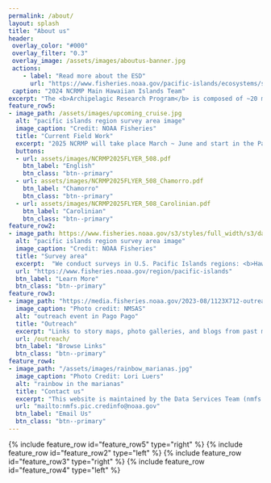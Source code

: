 ```yaml
---
permalink: /about/
layout: splash
title: "About us"
header: 
 overlay_color: "#000"
 overlay_filter: "0.3"
 overlay_image: /assets/images/aboutus-banner.jpg
 actions:
    - label: "Read more about the ESD"
      url: "https://www.fisheries.noaa.gov/pacific-islands/ecosystems/surveying-vast-pacific-ocean"
 caption: "2024 NCRMP Main Hawaiian Islands Team"
excerpt: "The <b>Archipelagic Research Program</b> is composed of ~20 members serving as technicians, coordinators, analysts, lead scientists, project managers, operations, and data managers/app developers.  We collaborate within the Ecosystem Sciences Division (ESD), across divisions, and with programs outside of NOAA."
feature_row5:
- image_path: /assets/images/upcoming_cruise.jpg
  alt: "pacific islands region survey area image"
  image_caption: "Credit: NOAA Fisheries"
  title: "Current Field Work"
  excerpt: "2025 NCRMP will take place March ~ June and start in the Pacific Islands Heritage Marine National Monument at Wake Atoll prior to heading to the Mariana Archipelago. Download research mission flyers below:"
  buttons:
  - url: assets/images/NCRMP2025FLYER_508.pdf
    btn_label: "English"
    btn_class: "btn--primary"
  - url: assets/images/NCRMP2025FLYER_508_Chamorro.pdf
    btn_label: "Chamorro"
    btn_class: "btn--primary"
  - url: assets/images/NCRMP2025FLYER_508_Carolinian.pdf
    btn_label: "Carolinian"
    btn_class: "btn--primary"
feature_row2:
- image_path: https://www.fisheries.noaa.gov/s3/styles/full_width/s3/dam-migration/pifsc.png?itok=SmTJPyV8
  alt: "pacific islands region survey area image"
  image_caption: "Credit: NOAA Fisheries"
  title: "Survey area"
  excerpt:  "We conduct surveys in U.S. Pacific Islands regions: <b>Hawaiian Archipelago, Mariana Archipelago, American Samoa, and Pacific Islands Heritage Marine National Monument</b>. Our longest running program, Pacific NCRMP, was previously called the Pacific Reef Assessment and Monitoring Program (RAMP). Starting in 2000, Pacific RAMP conducted surveys every 2 years to assess reef health. In 2011, <a href = 'https://coralreef.noaa.gov/'>NOAA’s Coral Reef Conservation Program (CRCP)</a> expanded the effort into <a href = 'https://www.coris.noaa.gov/monitoring/'>NCRMP</a>, aiming to track coral reef conditions across all U.S. waters using standardized methods. By 2012, the Pacific NCRMP shifted to surveying each region every 3 years."
  url: "https://www.fisheries.noaa.gov/region/pacific-islands"
  btn_label: "Learn More"
  btn_class: "btn--primary"
feature_row3:
- image_path: "https://media.fisheries.noaa.gov/2023-08/1123X712-outreach-2-collage-PIFSC.jpg"
  image_caption: "Photo credit: NMSAS"
  alt: "outreach event in Pago Pago"
  title: "Outreach"
  excerpt: "Links to story maps, photo galleries, and blogs from past missions as well as more information on the Pacific Islands Fisheries Science Center (PIFSC) and our Ecosystem Sciences Division (ESD)."
  url: /outreach/
  btn_label: "Browse Links"
  btn_class: "btn--primary"
feature_row4:
- image_path: "/assets/images/rainbow_marianas.jpg"
  image_caption: "Photo Credit: Lori Luers"  
  alt: "rainbow in the marianas"
  title: "Contact us"
  excerpt: "This website is maintained by the Data Services Team (nmfs.pic.credinfo@noaa.gov) on a PIFSC github repository using minimal-mistakes jekyll theme."
  url: "mailto:nmfs.pic.credinfo@noaa.gov"
  btn_label: "Email Us"
  btn_class: "btn--primary"
---
```

{% include feature_row id="feature_row5" type="right" %}
{% include feature_row id="feature_row2" type="left" %}
{% include feature_row id="feature_row3" type="right" %}
{% include feature_row id="feature_row4" type="left" %}
